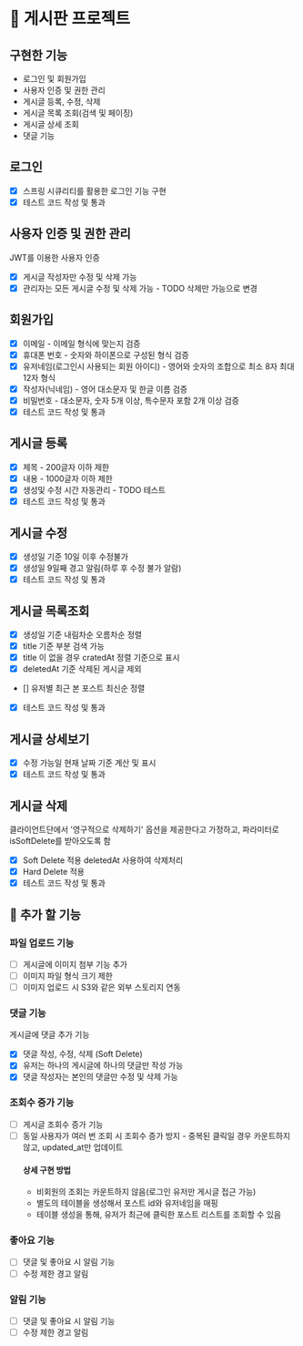 # 📝 게시판 프로젝트

## 구현한 기능

* 로그인 및 회원가입
* 사용자 인증 및 권한 관리
* 게시글 등록, 수정, 삭제
* 게시글 목록 조회(검색 및 페이징)
* 게시글 상세 조회
* 댓글 기능


## 로그인

* [x]  스프링 시큐리티를 활용한 로그인 기능 구현
* [x]  테스트 코드 작성 및 통과

## 사용자 인증 및 권한 관리

JWT를 이용한 사용자 인증
* [x]  게시글 작성자만 수정 및 삭제 가능
* [x]  관리자는 모든 게시글 수정 및 삭제 가능 - TODO 삭제만 가능으로 변경

## 회원가입

* [x]  이메일 - 이메일 형식에 맞는지 검증
* [x]  휴대폰 번호 - 숫자와 하이폰으로 구성된 형식 검증
* [x]  유저네임(로그인시 사용되는 회원 아이디) - 영어와 숫자의 조합으로 최소 8자 최대 12자 형식
* [x]  작성자(닉네임) - 영어 대소문자 및 한글 이름 검증
* [x]  비밀번호 - 대소문자, 숫자 5개 이상, 특수문자 포함 2개 이상 검증
* [x]  테스트 코드 작성 및 통과

## 게시글 등록

* [x]  제목 - 200글자 이하 제한
* [x]  내용 - 1000글자 이하 제한
* [x]  생성및 수정 시간 자동관리 - TODO 테스트
* [x]  테스트 코드 작성 및 통과

## 게시글 수정

* [x]  생성일 기준 10일 이후 수정불가
* [x]  생성일 9일째 경고 알림(하루 후 수정 불가 알람)
* [x]  테스트 코드 작성 및 통과

## 게시글 목록조회

* [x]  생성일 기준 내림차순 오름차순 정렬
* [x]  title 기준 부분 검색 가능
* [x]  title 이 없을 경우 cratedAt 정렬 기준으로 표시
* [x]  deletedAt 기준 삭제된 게시글 제외
* [] 유저별 최근 본 포스트 최신순 정렬
* [x]  테스트 코드 작성 및 통과

## 게시글 상세보기

* [x]  수정 가능일 현재 날짜 기준 계산 및 표시
* [x]  테스트 코드 작성 및 통과

## 게시글 삭제
클라이언트단에서 '영구적으로 삭제하기' 옵션을 제공한다고 가정하고, 파라미터로 isSoftDelete를 받아오도록 함
* [x]  Soft Delete 적용 deletedAt 사용하여 삭제처리
* [x]  Hard Delete 적용
* [x]  테스트 코드 작성 및 통과 

## 📌 추가 할 기능

### 파일 업로드 기능

* [ ]  게시글에 이미지 첨부 기능 추가
* [ ]  이미지 파일 형식 크기 제한
* [ ]  이미지 업로드 시 S3와 같은 외부 스토리지 연동

### 댓글 기능

게시글에 댓글 추가 기능

* [x]  댓글 작성, 수정, 삭제 (Soft Delete)
* [x]  유저는 하나의 게시글에 하나의 댓글만 작성 가능 
* [x]  댓글 작성자는 본인의 댓글만 수정 및 삭제 가능

### 조회수 증가 기능

* [ ]  게시글 조회수 증가 기능
* [ ]  동일 사용자가 여러 번 조회 시 조회수 증가 방지 - 중복된 클릭일 경우 카운트하지 않고, updated_at만 업데이트
    #### 상세 구현 방법
    - 비회원의 조회는 카운트하지 않음(로그인 유저만 게시글 접근 가능)
    - 별도의 테이블을 생성해서 포스트 id와 유저네임을 매핑
    - 테이블 생성을 통해, 유저가 최근에 클릭한 포스트 리스트를 조회할 수 있음

### 좋아요 기능

* [ ]  댓글 및 좋아요 시 알림 기능
* [ ]  수정 제한 경고 알림

### 알림 기능

* [ ]  댓글 및 좋아요 시 알림 기능
* [ ]  수정 제한 경고 알림
